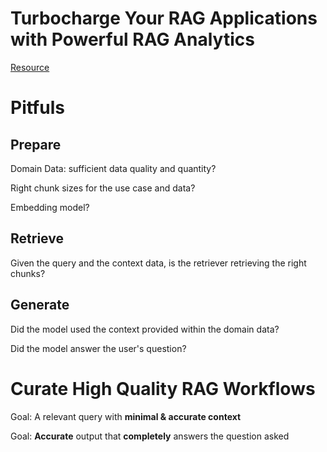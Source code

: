 # Turbocharge Your RAG Applications with Powerful RAG Analytics

[Resource](https://www.youtube.com/live/njN_Wu8dLfE?si=0UV3728jpHwklpVA)

# Pitfuls

## Prepare

Domain Data: sufficient data quality and quantity?

Right chunk sizes for the use case and data?

Embedding model?

## Retrieve

Given the query and the context data, is the retriever retrieving the right chunks?

## Generate

Did the model used the context provided within the domain data?

Did the model answer the user's question?

# Curate High Quality RAG Workflows

Goal: A relevant query with **minimal & accurate context**

Goal: **Accurate** output that **completely** answers the question asked
